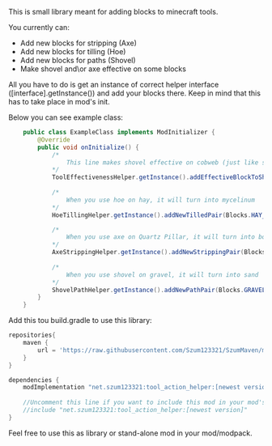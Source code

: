 This is small library meant for adding blocks to minecraft tools.

You currently can:
 * Add new blocks for stripping (Axe)
 * Add new blocks for tilling (Hoe)
 * Add new blocks for paths (Shovel)
 * Make shovel and\or axe effective on some blocks
 
All you have to do is get an instance of correct helper interface ([interface].getInstance()) and add your blocks there.
Keep in mind that this has to take place in mod's init.

Below you can see example class:

```java
    public class ExampleClass implements ModInitializer {
        @Override
        public void onInitialize() {
            /*
                This line makes shovel effective on cobweb (just like sword)
            */
            ToolEffectivenessHelper.getInstance().addEffectiveBlockToShovel(Blocks.COBWEB);  
            
            /*
                When you use hoe on hay, it will turn into mycelinum             
            */
            HoeTillingHelper.getInstance().addNewTilledPair(Blocks.HAY_BLOCK, Blocks.MYCELIUM.getDefaultState());

            /*
                When you use axe on Quartz Pillar, it will turn into bone block             
            */    
            AxeStrippingHelper.getInstance().addNewStrippingPair(Blocks.QUARTZ_PILLAR, Blocks.BONE_BLOCK);
 
            /*
                When you use shovel on gravel, it will turn into sand           
            */     
            ShovelPathHelper.getInstance().addNewPathPair(Blocks.GRAVEL, Blocks.SAND.getDefaultState());
        }
    }
```

Add this tou build.gradle to use this library:
```groovy
repositories{
	maven {
		url = 'https://raw.githubusercontent.com/Szum123321/SzumMaven/master/'
	}
}

dependencies {
	modImplementation "net.szum123321:tool_action_helper:[newest version]"
	
	//Uncomment this line if you want to include this mod in your mod's jar
	//include "net.szum123321:tool_action_helper:[newest version]"
}
```

Feel free to use this as library or stand-alone mod in your mod/modpack.
